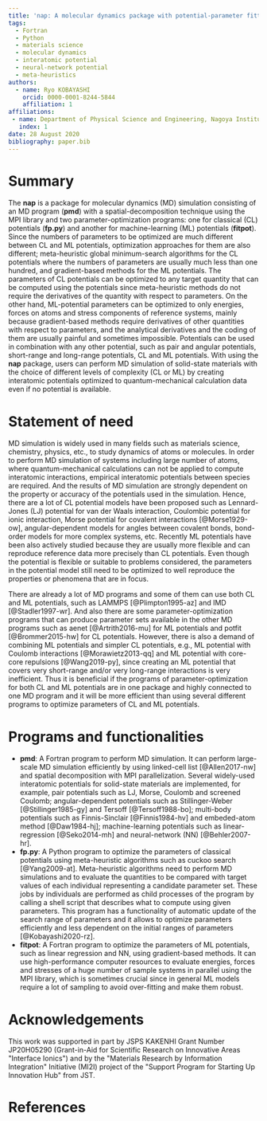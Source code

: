 ```yaml
---
title: 'nap: A molecular dynamics package with potential-parameter fitting programs'
tags:
  - Fortran
  - Python
  - materials science
  - molecular dynamics
  - interatomic potential
  - neural-network potential
  - meta-heuristics
authors:
  - name: Ryo KOBAYASHI
    orcid: 0000-0001-8244-5844
    affiliation: 1
affiliations:
 - name: Department of Physical Science and Engineering, Nagoya Institute of Technology
   index: 1
date: 28 August 2020
bibliography: paper.bib
---
```


# Summary

The **nap** is a package for molecular dynamics (MD) simulation consisting of an MD program (**pmd**) with a spatial-decomposition technique using the MPI library and two parameter-optimization programs: one for classical (CL) potentials (**fp.py**) and another for machine-learning (ML) potentials (**fitpot**).
Since the numbers of parameters to be optimized are much different between CL and ML potentials, optimization approaches for them are also different; meta-heuristic global minimum-search algorithms for the CL potentials where the numbers of parameters are usually much less than one hundred, and gradient-based methods for the ML potentials.
The parameters of CL potentials can be optimized to any target quantity that can be computed using the potentials since meta-heuristic methods do not require the derivatives of the quantity with respect to parameters. On the other hand, ML-potential parameters can be optimized to only energies, forces on atoms and stress components of reference systems, mainly because gradient-based methods require derivatives of other quantities with respect to parameters, and the analytical derivatives and the coding of them are usually painful and sometimes impossible.
Potentials can be used in combination with any other potential, such as pair and angular potentials, short-range and long-range potentials, CL and ML potentials.
With using the **nap** package, users can perform MD simulation of solid-state materials with the choice of different levels of complexity (CL or ML) by creating interatomic potentials optimized to quantum-mechanical calculation data even if no potential is available.

# Statement of need

MD simulation is widely used in many fields such as materials science, chemistry, physics, etc., to study dynamics of atoms or molecules. In order to perform MD simulation of systems including large number of atoms, where quantum-mechanical calculations can not be applied to compute interatomic interactions, empirical interatomic potentials between species are required. And the results of MD simulation are strongly dependent on the property or accuracy of the potentials used in the simulation. Hence, there are a lot of CL potential models have been proposed such as Lennard-Jones (LJ) potential for van der Waals interaction, Coulombic potential for ionic interaction, Morse potential for covalent interactions [@Morse1929-ow], angular-dependent models for angles between covalent bonds, bond-order models for more complex systems, etc.
Recently ML potentials have been also actively studied because they are usually more flexible and can reproduce reference data more precisely than CL potentials.
Even though the potential is flexible or suitable to problems considered, the parameters in the potential model still need to be optimized to well reproduce the properties or phenomena that are in focus.

There are already a lot of MD programs and some of them can use both CL and ML potentials, such as LAMMPS [@Plimpton1995-az] and IMD [@Stadler1997-wr]. And also there are some parameter-optimization programs that can produce parameter sets available in the other MD programs such as aenet [@Artrith2016-mu] for ML potentials and potfit [@Brommer2015-hw] for CL potentials.
However, there is also a demand of combining ML potentials and simpler CL potentials, e.g., ML potential with Coulomb interactions [@Morawietz2013-qq] and ML potential with core-core repulsions [@Wang2019-py], since creating an ML potential that covers very short-range and/or very long-range interactions is very inefficient. Thus it is beneficial if the programs of parameter-optimization for both CL and ML potentials are in one package and highly connected to one MD program and it will be more efficient than using several different programs to optimize parameters of CL and ML potentials.


# Programs and functionalities

- **pmd**: A Fortran program to perform MD simulation. It can perform large-scale MD simulation efficiently by using linked-cell list [@Allen2017-nw] and spatial decomposition with MPI parallelization. Several widely-used interatomic potentials for solid-state materials are implemented, for example, pair potentials such as LJ, Morse, Coulomb and screened Coulomb; angular-dependent potentials such as Stillinger-Weber [@Stillinger1985-gy] and Tersoff [@Tersoff1988-bo]; multi-body potentials such as Finnis-Sinclair [@Finnis1984-hv] and embeded-atom method [@Daw1984-hj]; machine-learning potentials such as linear-regression [@Seko2014-mh] and neural-network (NN) [@Behler2007-hr].
- **fp.py**: A Python program to optimize the parameters of classical potentials using meta-heuristic algorithms such as cuckoo search [@Yang2009-at]. Meta-heuristic algorithms need to perform MD simulations and to evaluate the quantities to be compared with target values of each individual representing a candidate parameter set. These jobs by individuals are performed as child processes of the program by calling a shell script that describes what to compute using given parameters. This program has a functionality of automatic update of the search range of parameters and it allows to optimize parameters efficiently and less dependent on the initial ranges of parameters [@Kobayashi2020-rz].
- **fitpot**: A Fortran program to optimize the parameters of ML potentials, such as linear regression and NN, using gradient-based methods. It can use high-performance computer resources to evaluate energies, forces and stresses of a huge number of sample systems in parallel using the MPI library, which is sometimes crucial since in general ML models require a lot of sampling to avoid over-fitting and make them robust.


# Acknowledgements

This work was supported in part by JSPS KAKENHI Grant Number JP20H05290 (Grant-in-Aid for Scientific Research on Innovative Areas "Interface Ionics") and by the "Materials Research by Information Integration" Initiative (MI2I) project of the "Support Program for Starting Up Innovation Hub" from JST.

# References
